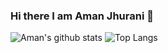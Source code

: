 ### Hi there I am Aman Jhurani 👋
![Aman's github stats](https://github-readme-stats.vercel.app/api?username=amanjhurani&count_private=true) ![Top Langs](https://github-readme-stats.vercel.app/api/top-langs/?username=amanjhurani&layout=compact)
